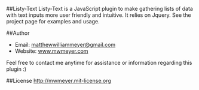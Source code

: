 ##Listy-Text
Listy-Text is a JavaScript plugin to make gathering lists of data with text inputs more user friendly and intuitive. It relies on Jquery. See the project page for examples and usage. 

##Author
- Email: matthewwilliammeyer@gmail.com
- Website: www.mwmeyer.com

Feel free to contact me anytime for assistance or information regarding this plugin :)

##License
http://mwmeyer.mit-license.org
